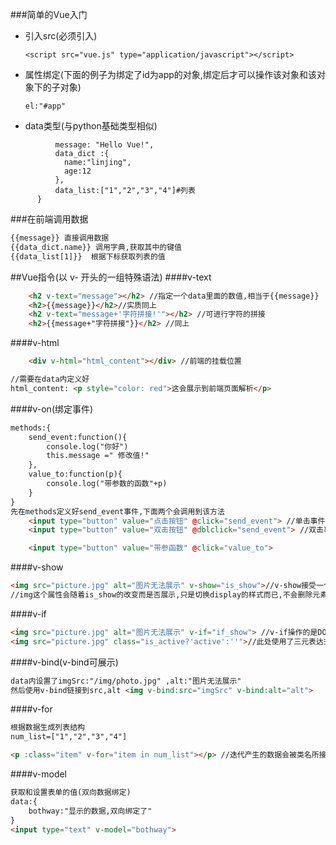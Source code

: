 ###简单的Vue入门
* 引入src(必须引入)
    
    `<script src="vue.js" type="application/javascript"></script>`

* 属性绑定(下面的例子为绑定了id为app的对象,绑定后才可以操作该对象和该对象下的子对象)

    `el:"#app"`
    
* data类型(与python基础类型相似)
```   data: {
          message: "Hello Vue!",     
          data_dict :{
            name:"linjing",
            age:12
          },
          data_list:["1","2","3","4"]#列表
      }
``` 

###在前端调用数据
```html 
{{message}} 直接调用数据
{{data_dict.name}} 调用字典,获取其中的键值
{{data_list[1]}}  根据下标获取列表的值
```
##Vue指令(以 v- 开头的一组特殊语法)
####v-text
```html
    <h2 v-text="message"></h2> //指定一个data里面的数值,相当于{{message}}
    <h2>{{message}}</h2>//实质同上
    <h2 v-text="message+'字符拼接!'"></h2> //可进行字符的拼接
    <h2>{{message+"字符拼接"}}</h2> //同上
```
####v-html
```html
    <div v-html="html_content"></div> //前端的挂载位置

//需要在data内定义好
html_content: <p style="color: red">这会展示到前端页面解析</p>
```

####v-on(绑定事件)
```html
methods:{
    send_event:function(){
        console.log("你好")
        this.message =" 修改值!"
    },
    value_to:function(p){
        console.log("带参数的函数"+p)
    }
}
先在methods定义好send_event事件,下面两个会调用到该方法
    <input type="button" value="点击按钮" @click="send_event"> //单击事件 v-on:相等于@
    <input type="button" value="双击按钮" @dblclick="send_event"> //双击事件

    <input type="button" value="带参函数" @click="value_to">
```
####v-show
```html
<img src="picture.jpg" alt="图片无法展示" v-show="is_show">//v-show接受一个布尔值类型就可以
//img这个属性会随着is_show的改变而是否展示,只是切换display的样式而已,不会删除元素
```

####v-if
```html
<img src="picture.jpg" alt="图片无法展示" v-if="if_show"> //v-if操作的是DOM元素,会删除和重新加载
<img src="picture.jpg" class="is_active?'active':''">//此处使用了三元表达式
```

####v-bind(v-bind可展示)
```html
data内设置了imgSrc:"/img/photo.jpg" ,alt:"图片无法展示"
然后使用v-bind链接到src,alt <img v-bind:src="imgSrc" v-bind:alt="alt">
```
####v-for
```html
根据数据生成列表结构
num_list=["1","2","3","4"]

<p :class="item" v-for="item in num_list"></p> //迭代产生的数据会被类名所接受,v-for和其他v-方法连接可以产生很好的效果

```
####v-model
```html
获取和设置表单的值(双向数据绑定)
data:{
    bothway:"显示的数据,双向绑定了"
}
<input type="text" v-model="bothway">
```





























